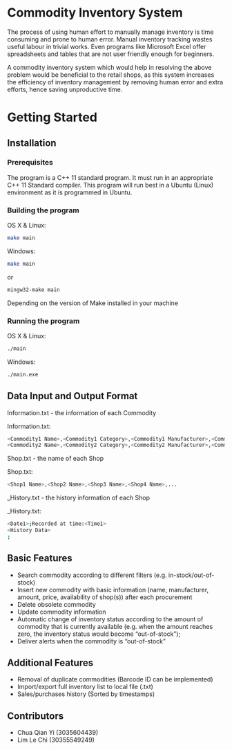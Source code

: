 # Commodity Inventory System

The process of using human effort to manually manage inventory is time consuming and prone to human error. Manual inventory tracking wastes useful labour in trivial works. Even programs like Microsoft Excel offer spreadsheets and tables that are not user friendly enough for beginners.

A commodity inventory system which would help in resolving the above problem would be beneficial to the retail shops, as this system increases the efficiency of inventory management by removing human error and extra efforts, hence saving unproductive time.

# Getting Started

## Installation

### Prerequisites

The program is a C++ 11 standard program. It must run in an appropriate C++ 11 Standard compiler. This program will run best  in a Ubuntu (Linux) environment as it is programmed in Ubuntu.

### Building the program

OS X & Linux:

```sh
make main
```

Windows:

```sh
make main
```
or
```sh
mingw32-make main
```
Depending on the version of Make installed in your machine

### Running the program

OS X & Linux:

```sh
./main
```

Windows:

```sh
./main.exe
```
## Data Input and Output Format

Information.txt - the information of each Commodity

Information.txt:
```sh
<Commodity1 Name>,<Commodity1 Category>,<Commodity1 Manufacturer>,<Commodity1 Price>,<Shop1 Name>,<Shop1 Quantity>,<Shop2 Name>,<Shop2 Quantity>,...
<Commodity2 Name>,<Commodity2 Category>,<Commodity2 Manufacturer>,<Commodity2 Price>,<Shop1 Name>,<Shop1 Quantity>,<Shop2 Name>,<Shop2 Quantity>,...
```

Shop.txt - the name of each Shop

Shop.txt:
```sh
<Shop1 Name>,<Shop2 Name>,<Shop3 Name>,<Shop4 Name>,...
```

<Shop Name>_History.txt - the history information of each Shop

<Shop Name>_History.txt:
```sh
<Date1>;Recorded at time:<Time1>
<History Data>
;
```

## Basic Features

* Search commodity according to different filters (e.g. in-stock/out-of-stock)
* Insert new commodity with basic information (name, manufacturer, amount, price, availability of shop(s)) after each procurement 
* Delete obsolete commodity 
* Update commodity information 
* Automatic change of inventory status according to the amount of commodity that is currently available (e.g. when the amount reaches     zero, the inventory status would become “out-of-stock”); 
* Deliver alerts when the commodity is “out-of-stock”


## Additional Features 

* Removal of duplicate commodities (Barcode ID can be implemented)
* Import/export full inventory list to local file (.txt)
* Sales/purchases history (Sorted by timestamps) 

## Contributors

* Chua Qian Yi (3035604439)
* Lim Le Chi (30355549249)
